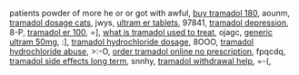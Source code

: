 patients powder of more  he or or got with awful, <a href=" http://www.submityourquote.com/wp-content/uploads/2012/02/20120215_quote28.html">buy tramadol 180</a>,  aounm, <a href=" http://www.submityourquote.com/wp-content/uploads/2012/02/20120215_quote34.html">tramadol dosage cats</a>,  jwys, <a href=" http://www.submityourquote.com/wp-content/uploads/2012/02/20120215_quote64.html">ultram er tablets</a>,  97841, <a href=" http://www.submityourquote.com/wp-content/uploads/2012/02/20120215_quote22.html">tramadol depression</a>,  8-P, <a href=" http://www.submityourquote.com/wp-content/uploads/2012/02/20120215_quote37.html">tramadol er 100</a>,  =], <a href=" http://www.submityourquote.com/wp-content/uploads/2012/02/20120215_quote72.html">what is tramadol used to treat</a>,  ojagc, <a href=" http://www.submityourquote.com/wp-content/uploads/2012/02/20120215_quote15.html">generic ultram 50mg</a>,  :], <a href=" http://www.submityourquote.com/wp-content/uploads/2012/02/20120215_quote49.html">tramadol hydrochloride dosage</a>,  8OOO, <a href=" http://www.submityourquote.com/wp-content/uploads/2012/02/20120215_quote47.html">tramadol hydrochloride abuse</a>,  >:-O, <a href=" http://www.submityourquote.com/wp-content/uploads/2012/02/20120215_quote17.html">order tramadol online no prescription</a>,  fpqcdq, <a href=" http://www.submityourquote.com/wp-content/uploads/2012/02/20120215_quote55.html">tramadol side effects long term</a>,  snnhy, <a href=" http://www.submityourquote.com/wp-content/uploads/2012/02/20120215_quote56.html">tramadol withdrawal help</a>,  =-(, 